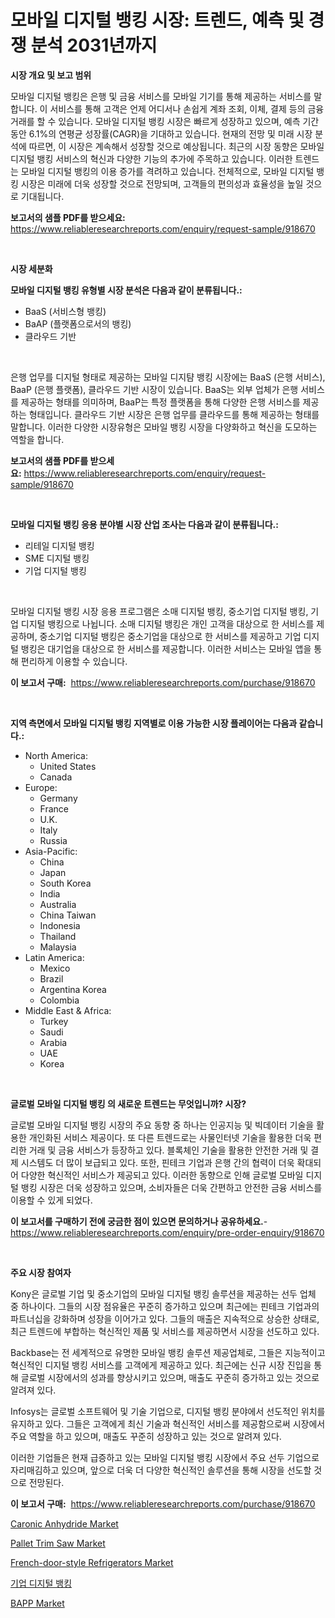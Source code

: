 <p><h1>모바일 디지털 뱅킹 시장: 트렌드, 예측 및 경쟁 분석 2031년까지</h1></p><p><strong>시장 개요 및 보고 범위</strong></p>
<p><p>모바일 디지털 뱅킹은 은행 및 금융 서비스를 모바일 기기를 통해 제공하는 서비스를 말합니다. 이 서비스를 통해 고객은 언제 어디서나 손쉽게 계좌 조회, 이체, 결제 등의 금융 거래를 할 수 있습니다. 모바일 디지털 뱅킹 시장은 빠르게 성장하고 있으며, 예측 기간 동안 6.1%의 연평균 성장률(CAGR)을 기대하고 있습니다. 현재의 전망 및 미래 시장 분석에 따르면, 이 시장은 계속해서 성장할 것으로 예상됩니다. 최근의 시장 동향은 모바일 디지털 뱅킹 서비스의 혁신과 다양한 기능의 추가에 주목하고 있습니다. 이러한 트렌드는 모바일 디지털 뱅킹의 이용 증가를 격려하고 있습니다. 전체적으로, 모바일 디지털 뱅킹 시장은 미래에 더욱 성장할 것으로 전망되며, 고객들의 편의성과 효율성을 높일 것으로 기대됩니다.</p></p>
<p><strong>보고서의 샘플 PDF를 받으세요:</strong> <a href="https://www.reliableresearchreports.com/enquiry/request-sample/918670">https://www.reliableresearchreports.com/enquiry/request-sample/918670</a></p>
<p>&nbsp;</p>
<p><strong>시장 세분화</strong></p>
<p><strong>모바일 디지털 뱅킹 유형별 시장 분석은 다음과 같이 분류됩니다.:</strong></p>
<p><ul><li>BaaS (서비스형 뱅킹)</li><li>BaAP (플랫폼으로서의 뱅킹)</li><li>클라우드 기반</li></ul></p>
<p>&nbsp;</p>
<p><p>은행 업무를 디지털 형태로 제공하는 모바일 디지턈 뱅킹 시장에는 BaaS (은행 서비스), BaaP (은행 플랫폼), 클라우드 기반 시장이 있습니다. BaaS는 외부 업체가 은행 서비스를 제공하는 형태를 의미하며, BaaP는 특정 플랫폼을 통해 다양한 은행 서비스를 제공하는 형태입니다. 클라우드 기반 시장은 은행 업무를 클라우드를 통해 제공하는 형태를 말합니다. 이러한 다양한 시장유형은 모바일 뱅킹 시장을 다양화하고 혁신을 도모하는 역할을 합니다.</p></p>
<p><strong>보고서의 샘플 PDF를 받으세요:</strong>&nbsp;<a href="https://www.reliableresearchreports.com/enquiry/request-sample/918670">https://www.reliableresearchreports.com/enquiry/request-sample/918670</a></p>
<p>&nbsp;</p>
<p><strong> 모바일 디지털 뱅킹 응용 분야별 시장 산업 조사는 다음과 같이 분류됩니다.:</strong></p>
<p><ul><li>리테일 디지털 뱅킹</li><li>SME 디지털 뱅킹</li><li>기업 디지털 뱅킹</li></ul></p>
<p>&nbsp;</p>
<p><p>모바일 디지털 뱅킹 시장 응용 프로그램은 소매 디지털 뱅킹, 중소기업 디지털 뱅킹, 기업 디지털 뱅킹으로 나뉩니다. 소매 디지털 뱅킹은 개인 고객을 대상으로 한 서비스를 제공하며, 중소기업 디지털 뱅킹은 중소기업을 대상으로 한 서비스를 제공하고 기업 디지털 뱅킹은 대기업을 대상으로 한 서비스를 제공합니다. 이러한 서비스는 모바일 앱을 통해 편리하게 이용할 수 있습니다.</p></p>
<p><strong>이 보고서 구매:</strong>&nbsp; <a href="https://www.reliableresearchreports.com/purchase/918670">https://www.reliableresearchreports.com/purchase/918670</a></p>
<p>&nbsp;</p>
<p><strong>지역 측면에서 모바일 디지털 뱅킹 지역별로 이용 가능한 시장 플레이어는 다음과 같습니다.:</strong></p>
<p><ul>
    <li>
        North America:
        <ul>
            <li>United States</li>
            <li>Canada</li>
        </ul>
    </li>
    <li>
        Europe:
        <ul>
            <li>Germany</li>
            <li>France</li>
            <li>U.K.</li>
            <li>Italy</li>
            <li>Russia</li>
        </ul>
    </li>
    <li>
        Asia-Pacific:
        <ul>
            <li>China</li>
            <li>Japan</li>
            <li>South Korea</li>
            <li>India</li>
            <li>Australia</li>
            <li>China Taiwan</li>
            <li>Indonesia</li>
            <li>Thailand</li>
            <li>Malaysia</li>
        </ul>
    </li>
    <li>
        Latin America:
        <ul>
            <li>Mexico</li>
            <li>Brazil</li>
            <li>Argentina Korea</li>
            <li>Colombia</li>
        </ul>
    </li>
    <li>
        Middle East & Africa:
        <ul>
            <li>Turkey</li>
            <li>Saudi</li>
            <li>Arabia</li>
            <li>UAE</li>
            <li>Korea</li>
        </ul>
    </li>
    </ul></p>
<p>&nbsp;</p>
<p><strong>글로벌 모바일 디지털 뱅킹 의 새로운 트렌드는 무엇입니까? 시장?</strong></p>
<p><p>글로벌 모바일 디지털 뱅킹 시장의 주요 동향 중 하나는 인공지능 및 빅데이터 기술을 활용한 개인화된 서비스 제공이다. 또 다른 트렌드로는 사물인터넷 기술을 활용한 더욱 편리한 거래 및 금융 서비스가 등장하고 있다. 블록체인 기술을 활용한 안전한 거래 및 결제 시스템도 더 많이 보급되고 있다. 또한, 핀테크 기업과 은행 간의 협력이 더욱 확대되어 다양한 혁신적인 서비스가 제공되고 있다. 이러한 동향으로 인해 글로벌 모바일 디지털 뱅킹 시장은 더욱 성장하고 있으며, 소비자들은 더욱 간편하고 안전한 금융 서비스를 이용할 수 있게 되었다.</p></p>
<p><strong>이 보고서를 구매하기 전에 궁금한 점이 있으면 문의하거나 공유하세요.</strong>- <a href="https://www.reliableresearchreports.com/enquiry/pre-order-enquiry/918670">https://www.reliableresearchreports.com/enquiry/pre-order-enquiry/918670</a></p>
<p>&nbsp;</p>
<p><strong>주요 시장 참여자</strong></p>
<p><p>Kony은 글로벌 기업 및 중소기업의 모바일 디지털 뱅킹 솔루션을 제공하는 선두 업체 중 하나이다. 그들의 시장 점유율은 꾸준히 증가하고 있으며 최근에는 핀테크 기업과의 파트너십을 강화하며 성장을 이어가고 있다. 그들의 매출은 지속적으로 상승한 상태로, 최근 트렌드에 부합하는 혁신적인 제품 및 서비스를 제공하면서 시장을 선도하고 있다.</p><p>Backbase는 전 세계적으로 유명한 모바일 뱅킹 솔루션 제공업체로, 그들은 지능적이고 혁신적인 디지털 뱅킹 서비스를 고객에게 제공하고 있다. 최근에는 신규 시장 진입을 통해 글로벌 시장에서의 성과를 향상시키고 있으며, 매출도 꾸준히 증가하고 있는 것으로 알려져 있다.</p><p>Infosys는 글로벌 소프트웨어 및 기술 기업으로, 디지털 뱅킹 분야에서 선도적인 위치를 유지하고 있다. 그들은 고객에게 최신 기술과 혁신적인 서비스를 제공함으로써 시장에서 주요 역할을 하고 있으며, 매출도 꾸준히 성장하고 있는 것으로 알려져 있다.</p><p>이러한 기업들은 현재 급증하고 있는 모바일 디지털 뱅킹 시장에서 주요 선두 기업으로 자리매김하고 있으며, 앞으로 더욱 더 다양한 혁신적인 솔루션을 통해 시장을 선도할 것으로 전망된다.</p></p>
<p><strong>이 보고서 구매:</strong>&nbsp;&nbsp;<a href="https://www.reliableresearchreports.com/purchase/918670">https://www.reliableresearchreports.com/purchase/918670</a></p>
<p><p><a href="https://view.publitas.com/reportprime-1/caronic-anhydride-market-research-report-provides-thorough-industry-overview-which-offers-an-in-depth-analysis-of-product-trends-and-new-market-divisions/">Caronic Anhydride Market</a></p><p><a href="https://github.com/FassouRP/Market-Research-Report-List-3/blob/main/pallet-trim-saw-market.md">Pallet Trim Saw Market</a></p><p><a href="https://issuu.com/reportprime-2/docs/french-door-style-refrigerators-market-size-2030.p">French-door-style Refrigerators Market</a></p><p><a href="https://github.com/mpodehpw07370073/Market-Research-Report-List-1/blob/main/4404550183876.md">기업 디지털 뱅킹</a></p><p><a href="https://view.publitas.com/reportprime-1/bapp-market-dynamics-2024-2031-also-about-its-market-trends-projections-and-opportunities/">BAPP Market</a></p></p>
